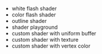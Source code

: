- white flash shader
- color flash shader
- outline shader
- shader playground
- custom shader with uniform buffer
- custom shader with texture
- custom shader with vertex color
